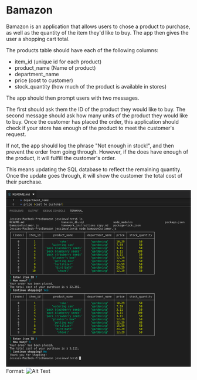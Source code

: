 # Bamazon
Bamazon is an application that allows users to chose a product to purchase, as well as the quantity of the item they'd like to buy. The app then gives the user a shopping cart total.

The products table should have each of the following columns:
* item_id (unique id for each product)
* product_name (Name of product)
* department_name
* price (cost to customer)
* stock_quantity (how much of the product is available in stores)

The app should then prompt users with two messages.

The first should ask them the ID of the product they would like to buy.
The second message should ask how many units of the product they would like to buy.
Once the customer has placed the order, this application should check if your store has enough of the product to meet the customer's request.

If not, the app should log the phrase "Not enough in stock!", and then prevent the order from going through.
However, if the does have enough of the product, it will fulfill the customer's order.

This means updating the SQL database to reflect the remaining quantity.
Once the update goes through, it will show the customer the total cost of their purchase.

![Bamazon](/images/bamazon.png)
Format: ![Alt Text](url)
